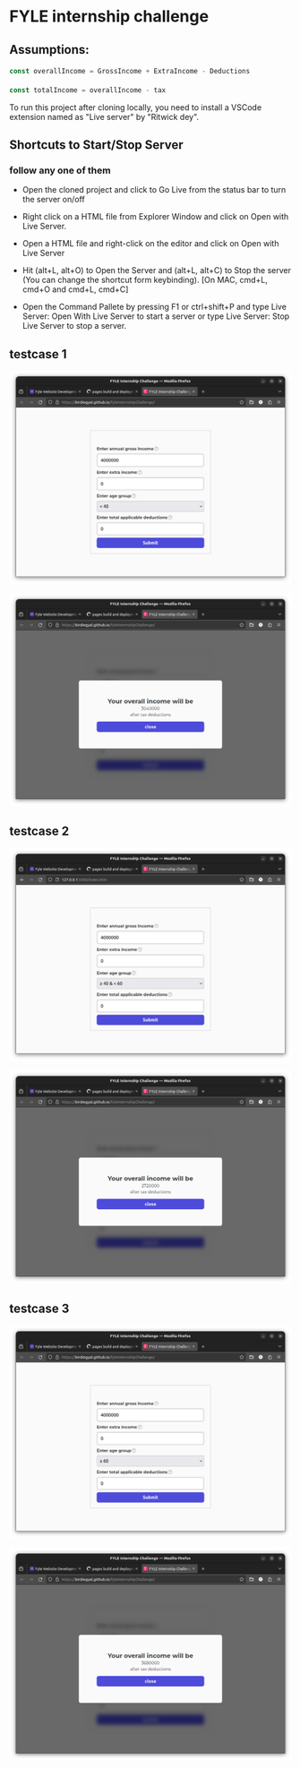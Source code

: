 
# FYLE internship challenge

## Assumptions:

```javascript
const overallIncome = GrossIncome + ExtraIncome - Deductions

const totalIncome = overallIncome - tax

```

To run this project after cloning locally, you need to install a VSCode
extension named as "Live server" by "Ritwick dey".

## Shortcuts to Start/Stop Server

### follow any one of them

- Open the cloned project and click to Go Live from the status bar to turn the server on/off

- Right click on a HTML file from Explorer Window and click on Open with Live Server.

- Open a HTML file and right-click on the editor and click on Open with Live Server

- Hit (alt+L, alt+O) to Open the Server and (alt+L, alt+C) to Stop the server (You can change the shortcut form keybinding). [On MAC, cmd+L, cmd+O and cmd+L, cmd+C]

- Open the Command Pallete by pressing F1 or ctrl+shift+P and type Live Server: Open With Live Server to start a server or type Live Server: Stop Live Server to stop a server.
## testcase 1
![Logo](https://github.com/birdiegyal/fyleInternshipChallenge/blob/dev/test1.png) 

![Logo](https://github.com/birdiegyal/fyleInternshipChallenge/blob/dev/testresult1.png)

## testcase 2
![Logo](https://github.com/birdiegyal/fyleInternshipChallenge/blob/dev/test2.png)

![Logo](https://github.com/birdiegyal/fyleInternshipChallenge/blob/dev/testresult2.png)

## testcase 3
![Logo](https://github.com/birdiegyal/fyleInternshipChallenge/blob/dev/test3.png)

![Logo](https://github.com/birdiegyal/fyleInternshipChallenge/blob/dev/testresult3.png)
